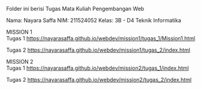 Folder ini berisi Tugas Mata Kuliah Pengembangan Web

Nama: Nayara Saffa
NIM: 211524052
Kelas: 3B - D4 Teknik Informatika

MISSION 1                                                              
Tugas 1
https://nayarasaffa.github.io/webdev/mission1/tugas_1/Mission1.html

Tugas 2
https://nayarasaffa.github.io/webdev/mission1/tugas_2/index.html

MISSION 2                                                              
Tugas 1
https://nayarasaffa.github.io/webdev/mission2/tugas_1/index.html

Tugas 2
https://nayarasaffa.github.io/webdev/mission2/tugas_2/index.html
